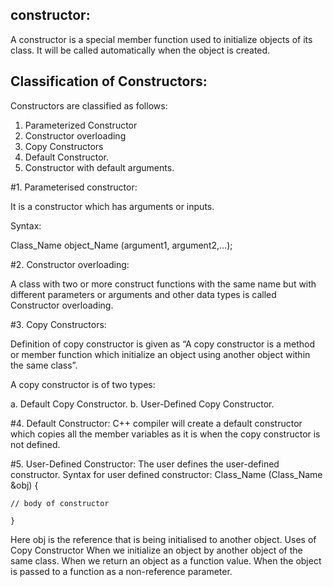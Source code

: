 
## constructor:
A constructor is a special member function used to initialize objects of its class.
It will be called automatically when the object is created. 

## Classification of Constructors:

Constructors are classified as follows: 

1. Parameterized Constructor 
2. Constructor overloading
3. Copy Constructors
4. Default Constructor. 
5. Constructor with default arguments. 
 
 
#1. Parameterised constructor:

It is a constructor which has arguments or inputs.

Syntax: 

Class_Name object_Name (argument1, argument2,…);

#2. Constructor overloading:

A class with two or more construct functions with the same name but with different parameters 
or arguments and other data types is called  Constructor overloading. 

#3. Copy Constructors:

Definition of copy constructor is given as “A copy constructor is a method or member function
which initialize an object using another object within the same class”. 

A copy constructor is of two types: 

a. Default Copy Constructor. 
b. User-Defined Copy Constructor.

#4. Default Constructor:
    C++ compiler will create a default constructor which copies all the member variables as it is
    when the copy constructor is not defined.  

#5. User-Defined Constructor:
    The user defines the user-defined constructor. 
    Syntax for user defined constructor: 
    Class_Name (Class_Name &obj) { 

    // body of constructor 

    } 
Here obj is the reference that is being initialised to another object. 
Uses of Copy Constructor
    When we initialize an object by another object of the same class. 
    When we return an object as a function value. 
    When the object is passed to a function as a non-reference parameter. 

